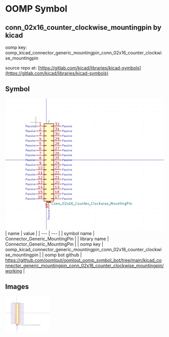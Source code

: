 # OOMP Symbol  
## conn_02x16_counter_clockwise_mountingpin  by kicad  
  
oomp key: oomp_kicad_connector_generic_mountingpin_conn_02x16_counter_clockwise_mountingpin  
  
source repo at: [https://gitlab.com/kicad/libraries/kicad-symbols](https://gitlab.com/kicad/libraries/kicad-symbols)  
## Symbol  
  
[![working.png](working_600.png)](working.png)  
| name | value | 
| --- | --- | 
| symbol name | Connector_Generic_MountingPin | 
| library name | Connector_Generic_MountingPin | 
| oomp key | oomp_kicad_connector_generic_mountingpin_conn_02x16_counter_clockwise_mountingpin | 
| oomp bot github | https://github.com/oomlout/oomlout_oomp_symbol_bot/tree/main/kicad_connector_generic_mountingpin_conn_02x16_counter_clockwise_mountingpin/working | 
## Images  
  
[![working.png](working_140.png)](working.png)  
